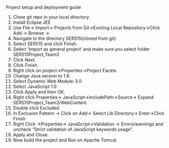 Project setup and deployment guide
1)	Clone git repo in your local directory.
2)	Install Eclipse JEE
3)	Use File-> Import-> Projects from Git->Existing Local Repository->Click Add -> Browse ->
4)	Navigate to the directory SER515(cloned from git)
5)	Select SER515 and click Finish.
6)	Select ‘Import as general project’ and make sure you select folder SER515Project_Team3
7)	Click Next.
8)	Click Finish.
9)	Right click on project->Properties->Project Facets
10)	Change Java version to 1.8. 
11)	Select Dynamic Web Module-3.0
12)	Select JavaScript 1.0
13)	Click Apply and then OK.
14)	Right click Properties-> JavaScript->IncludePath->Source-> Expand SER515Project_Team3/WebContent
15)	Double click Excluded 
16)	In Exclusion Pattern -> Click on Add-> Select Lib Directory-> Enter->Click Finish
17)	Right Click ->Properties-> JavaScript->Validation -> Errors/warnings and uncheck “Strict validation of JavaScript keywords usage”.
18)	Apply and Close.
19)	Now build the project and Run on Apache Tomcat.
